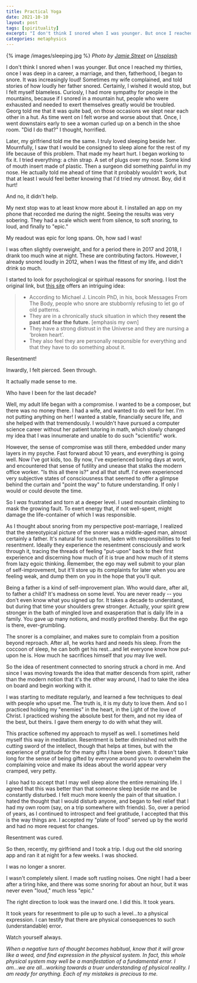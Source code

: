```yaml
---
title: Practical Yoga
date: 2021-10-10
layout: post
tags: [spirituality]
excerpt: "I don't think I snored when I was younger. But once I reached my thirties, once I was deep in a career, a marriage, and then, fatherhood, I began to snore.  It was increasingly loud!"
categories: metaphysics
---
```


{% image /images/sleeping.jpg %}
*Photo by <a href="https://unsplash.com/@jamie452?utm_source=unsplash&utm_medium=referral&utm_content=creditCopyText">Jamie Street</a> on <a href="https://unsplash.com/s/photos/sleeping?utm_source=unsplash&utm_medium=referral&utm_content=creditCopyText">Unsplash</a>*
  
I don't think I snored when I was younger. But once I reached my thirties, once
I was deep in a career, a marriage, and then, fatherhood, I began to snore.
It was increasingly loud! Sometimes my wife complained, and told stories of
how loudly her father snored. Certainly, I wished it would stop, but I felt
myself blameless. Curiosly, I had more sympathy for people in the mountains,
because if I snored in a mountain hut, people who were exhausted and needed to
exert themselves greatly would be troubled. Georg told me that it was quite
bad, on those occasions we slept near each other in a hut. As time went on
I felt worse and worse about that. Once, I went downstairs early to see a woman
curled up on a bench in the shoe room. "Did I do that?" I thought, horrified.

Later, my girlfriend told me the same. I truly loved sleeping beside her.
Mournfully, I saw that I would be consigned to sleep alone for the rest of my
life because of this problem. That made my heart hurt. I began working to fix
it. I tried everything: a chin strap. A set of plugs over my nose. Some kind
of mouth insert made of plastic. Then a surgeon did something painful in my
nose. He actually told me ahead of time that it probably wouldn't work, but that
at least I would feel better knowing that I'd tried my utmost. Boy, did it hurt!

And no, it didn't help.

My next stop was to at least know more about it. I installed an app on my phone
that recorded me during the night. Seeing the results was very sobering. They
had a scale which went from silence, to soft snoring, to loud, and finally to
"epic."

My readout was epic for long spans. Oh, how sad I was!

I was often slightly overweight, and for a period there in 2017 and 2018, I drank
too much wine at night. These are contributing factors. However, I already snored
loudly in 2012, when I was the fittest of my life, and didn't drink so much.

I started to look for psychological or spiritual reasons for snoring. I lost the original link, but
[this site](https://energetic-wisdom.co.uk/spiritual-causes-of-snoring/) offers an intriguing idea:

>  * According to Michael J. Lincoln PhD, in his, book Messages From The Body, people who snore are stubbornly refusing to let go of old patterns.
>  * They are in a chronically stuck situation in which they **resent the past and fear the future.** [emphasis my own]
>  * They have a strong distrust in the Universe and they are nursing a ‘broken heart’.
>  * They also feel they are personally responsible for everything and that they have to do something about it.

Resentment!

Inwardly, I felt pierced. Seen through.

It actually made sense to me.

Who have I been for the last decade?

Well, my adult life began with a compromise. I wanted to be a composer, but there was no
money there. I had a wife, and wanted to do well for her. I'm not putting anything on
her! I wanted a stable, financially secure life, and she helped with that tremendously.
I wouldn't have pursued a computer science career without her patient tutoring in
math, which slowly changed my idea that I was innumerate and unable to do such
"scientific" work.

However, the sense of compromise was still there, embedded under many layers in my psyche.
Fast forward about 10 years, and everything is going well. Now I've got kids, too.
By now, I've experienced boring days at work, and encountered that sense of futility
and unease that stalks the modern office worker. "Is this all there is?" and all that stuff.
I'd even experienced very subjective states of consciousness that seemed to offer a
glimpse behind the curtain and "point the way" to future understanding. If only I would
or could devote the time.

So I *was* frustrated and torn at a deeper level. I used mountain climbing to mask the
growing fault. To exert energy that, if not well-spent, might damage the life-container
of which I was responsible.

As I thought about snoring from my perspective post-marriage, I realized that the
stereotypical picture of the snorer was a middle-aged man, almost certainly a father.
It's natural for such men, laden with responsibilities to feel resentment.
Ideally they experience the resentment consciously and work through it, tracing the
threads of feeling "put-upon" back to their first experience and discerning how much
of it is true and how much of it stems from lazy egoic thinking. Remember, the
ego may well submit to your plan of self-improvement, but it'll store up its
complaints for later when you are feeling weak, and dump them on you in the hope that
you'll quit.

Being a father is a kind of self-improvement plan. Who would dare, after all, to father a
child? It's madness on some level. You are never ready -- you don't even know what you signed
up for. It takes a decade to understand, but during that time your shoulders
grew stronger. Actually, your spirit grew stronger in the bath of mingled love and
exasperation that is daily life in a family. You gave up many notions, and mostly
profited thereby. But the ego is there, ever-grumbling.

The snorer is a complainer, and makes sure to complain from a position beyond reproach.
After all, he works hard and needs his sleep. From the coccoon of sleep, he can both
get his rest...and let everyone know how put-upon he is. How much he sacrifices himself
that *you* may live well.

So the idea of resentment connected to snoring struck a chord in me. And since I was
moving towards the idea that matter descends from spirit, rather than the modern notion
that it's the other way around, I had to take the idea on board and begin working with it.

I was starting to meditate regularly, and learned a few techniques to deal with people
who upset me. The truth is, it is my duty to love them. And so I practiced holding
my "enemies" in the heart, in the Light of the love of Christ. I practiced wishing
the absolute best for them, and not my idea of the best, but theirs. I gave them
energy to do with what they will.

This practice softened my approach to myself as well. I sometimes held myself this way
in meditation. Resentment is better diminished not with the cutting sword of the intellect,
though that helps at times, but with the experience of gratitude for the many gifts
I have been given. It doesn't take long for the sense of being gifted by everyone around
you to overwhelm the complaining voice and make its ideas about the world appear very
cramped, very petty.

I also had to accept that I may well sleep alone the entire remaining life. I agreed that
this was better than that someone sleep beside me and be constantly disturbed. I felt
much more keenly the pain of that situation. I hated the thought that I would disturb
anyone, and began to feel relief that I had my own room (say, on a trip somewhere with
friends). So, over a period of years, as I continued to introspect and feel gratitude,
I accepted that this is the way things are. I accepted my "plate of food" served up
by the world and had no more request for changes.

Resentment was cured.

So then, recently, my girlfriend and I took a trip. I dug out the old snoring app and
ran it at night for a few weeks. I was shocked.

I was no longer a snorer.

I wasn't completely silent. I made soft rustling noises. One night I had a beer after a tiring
hike, and there was some snoring for about an hour, but it was never even "loud," much less
"epic."

The right direction to look was the inward one. I did this. It took years.

It took years for resentment to pile up to such a level...to a physical expression.
I can testify that there are physical consequences to such (understandable) error.

Watch yourself always.

*When a negative turn of thought becomes habitual, know that it will
grow like a weed, and find expression in the physical system. In fact, this whole physical
system may well be a manifestation of a fundamental error. I am...we are all...working towards
a truer understanding of physical reality. I am ready for anything. Each of my mistakes
is precious to me.*

